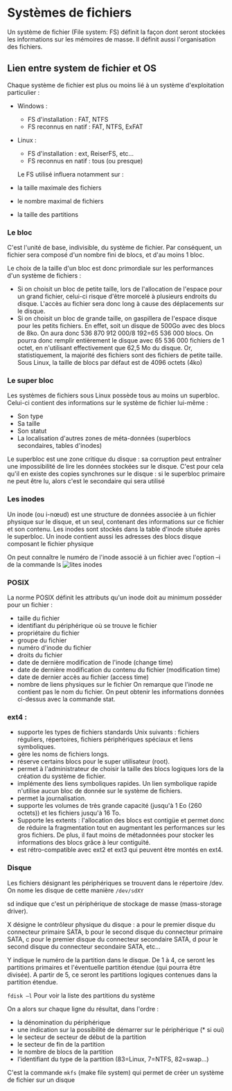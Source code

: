 # Systèmes de fichiers

Un système de fichier (File system: FS) définit la façon dont seront stockées les informations
sur les mémoires de masse.
Il définit aussi l'organisation des fichiers.

## Lien entre system de fichier et OS

Chaque système de fichier est plus ou moins lié à un système d'exploitation particulier :

- Windows :
  - FS d'installation : FAT, NTFS
  - FS reconnus en natif : FAT, NTFS, ExFAT
- Linux :

  - FS d'installation : ext, ReiserFS, etc…
  - FS reconnus en natif : tous (ou presque)

  Le FS utilisé influera notamment sur :

- la taille maximale des fichiers
- le nombre maximal de fichiers
- la taille des partitions

### Le bloc

C'est l'unité de base, indivisible, du système de fichier. Par conséquent, un fichier sera composé
d'un nombre fini de blocs, et d'au moins 1 bloc.

Le choix de la taille d'un bloc est donc primordiale sur les performances d'un système de fichiers :

- Si on choisit un bloc de petite taille, lors de l'allocation de l'espace pour un grand
  fichier, celui-ci risque d'être morcelé à plusieurs endroits du disque. L'accès au fichier
  sera donc long à cause des déplacements sur le disque.
- Si on choisit un bloc de grande taille, on gaspillera de l'espace disque pour les petits
  fichiers. En effet, soit un disque de 500Go avec des blocs de 8ko. On aura donc
  536 870 912 000/8 192=65 536 000 blocs. On pourra donc remplir entièrement le
  disque avec 65 536 000 fichiers de 1 octet, en n'utilisant effectivement que 62,5 Mo
  du disque.
  Or, statistiquement, la majorité des fichiers sont des fichiers de petite taille.
  Sous Linux, la taille de blocs par défaut est de 4096 octets (4ko)

### Le super bloc

Les systèmes de fichiers sous Linux possède tous au moins un superbloc. Celui-ci contient des
informations sur le système de fichier lui-même :

- Son type
- Sa taille
- Son statut
- La localisation d'autres zones de méta-données (superblocs secondaires, tables
  d'inodes)

Le superbloc est une zone critique du disque : sa corruption peut entraîner une impossibilité de
lire les données stockées sur le disque. C'est pour cela qu'il en existe des copies synchrones sur
le disque : si le superbloc primaire ne peut être lu, alors c'est le secondaire qui sera utilisé

### Les inodes

Un inode (ou i-nœud) est une structure de données associée à un fichier physique sur le disque,
et un seul, contenant des informations sur ce fichier et son contenu. Les inodes sont stockés
dans la table d'inode située après le superbloc.
Un inode contient aussi les adresses des blocs disque composant le fichier physique

On peut connaître le numéro de l'inode associé à un fichier avec l'option –i de la commande ls
![lites inodes](/images/list_inode.png)

### POSIX

La norme POSIX définit les attributs qu'un inode doit au minimum posséder pour un fichier :

- taille du fichier
- identifiant du périphérique où se trouve le fichier
- propriétaire du fichier
- groupe du fichier
- numéro d'inode du fichier
- droits du fichier
- date de dernière modification de l'inode (change time)
- date de dernière modification du contenu du fichier (modification time)
- date de dernier accès au fichier (access time)
- nombre de liens physiques sur le fichier
  On remarque que l'inode ne contient pas le nom du fichier.
  On peut obtenir les informations données ci-dessus avec la commande stat.

### ext4 :

- supporte les types de fichiers standards Unix suivants : fichiers réguliers, répertoires,
  fichiers périphériques spéciaux et liens symboliques.
- gère les noms de fichiers longs.
- réserve certains blocs pour le super utilisateur (root).
- permet à l'administrateur de choisir la taille des blocs logiques lors de la création du
  système de fichier.
- implémente des liens symboliques rapides. Un lien symbolique rapide n'utilise aucun
  bloc de donnée sur le système de fichiers.
- permet la journalisation.
- supporte les volumes de très grande capacité (jusqu'à 1 Eo (260 octets)) et les fichiers
  jusqu'à 16 To.
- Supporte les extents : l'allocation des blocs est contigüe et permet donc de réduire la
  fragmentation tout en augmentant les performances sur les gros fichiers. De plus, il
  faut moins de métadonnées pour stocker les informations des blocs grâce à leur
  contiguïté.
- est rétro-compatible avec ext2 et ext3 qui peuvent être montés en ext4.

### Disque

Les fichiers désignant les périphériques se trouvent dans le répertoire /dev.
On nome les disque de cette manière
`/dev/sdXY`

sd indique que c'est un périphérique de stockage de masse (mass-storage driver).

X désigne le contrôleur physique du disque : a pour le premier disque du connecteur primaire
SATA, b pour le second disque du connecteur primaire SATA, c pour le premier disque du
connecteur secondaire SATA, d pour le second disque du connecteur secondaire SATA, etc…

Y indique le numéro de la partition dans le disque. De 1 à 4, ce seront les partitions primaires et
l'éventuelle partition étendue (qui pourra être divisée). A partir de 5, ce seront les partitions
logiques contenues dans la partition étendue.

`fdisk –l` Pour voir la liste des partitions du système

On a alors sur chaque ligne du résultat, dans l'ordre :

- la dénomination du périphérique
- une indication sur la possibilité de démarrer sur le périphérique (\* si oui)
- le secteur de secteur de début de la partition
- le secteur de fin de la partition
- le nombre de blocs de la partition
- l'identifiant du type de la partition (83=Linux, 7=NTFS, 82=swap…)

C'est la commande `mkfs` (make file system) qui permet de créer un système de fichier sur un
disque
